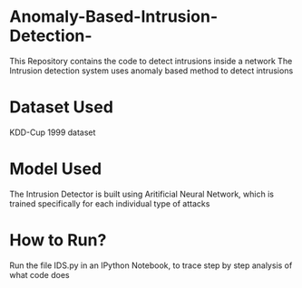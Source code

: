 # Anomaly-Based-Intrusion-Detection-
This Repository contains the code to detect intrusions inside a network
The Intrusion detection system uses anomaly based method to detect intrusions

# Dataset Used
KDD-Cup 1999 dataset

# Model Used
The Intrusion Detector is built using Aritificial Neural Network, which is trained specifically for each individual type of attacks

# How to Run?
Run the file IDS.py in an IPython Notebook, to trace step by step analysis of what code does
